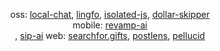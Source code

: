 <div align="center">

  oss: [local-chat](https://github.com/ksawery29/local-chat), [lingfo](https://github.com/lingfo/lingfo), [isolated-js](https://github.com/ksawery29/isolated-js), [dollar-skipper](https://github.com/ksawery29/dollar-skipper) <br/>
  mobile: [revamp-ai](https://revampai.app) <br/>, [sip-ai](https://sipai.app)
  web: [searchfor.gifts](https://searchfor.gifts), [postlens](https://postlens.app), [pellucid](https://pellucid.app)

</div>
